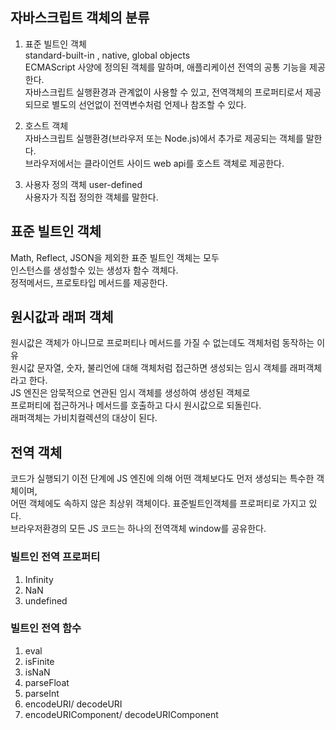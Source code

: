 ## 자바스크립트 객체의 분류

1. 표준 빌트인 객체  
    standard-built-in , native, global objects  
    ECMAScript 사양에 정의된 객체를 말하며, 애플리케이션 전역의 공통 기능을 제공한다.  
    자바스크립트 실행환경과 관계없이 사용할 수 있고, 전역객체의 프로퍼티로서 제공되므로 별도의 선언없이 전역변수처럼 언제나 참조할 수 있다.  

2. 호스트 객체  
    자바스크립트 실행환경(브라우저 또는 Node.js)에서 추가로 제공되는 객체를 말한다.  
    브라우저에서는 클라이언트 사이드 web api를 호스트 객체로 제공한다.  
  
3. 사용자 정의 객체 user-defined  
    사용자가 직접 정의한 객체를 말한다.  

## 표준 빌트인 객체

Math, Reflect, JSON을 제외한 표준 빌트인 객체는 모두   
인스턴스를 생성할수 있는 생성자 함수 객체다.   
정적메서드, 프로토타입 메서드를 제공한다.

## 원시값과 래퍼 객체

원시값은 객체가 아니므로 프로퍼티나 메서드를 가질 수 없는데도 객체처럼 동작하는 이유  
원시값 문자열, 숫자, 불리언에 대해 객체처럼 접근하면 생성되는 임시 객체를 래퍼객체라고 한다.   
JS 엔진은 암묵적으로 연관된 임시 객체를 생성하여 생성된 객체로  
프로퍼티에 접근하거나 메서드를 호출하고 다시 원시값으로 되돌린다.   
래퍼객체는 가비치컬렉션의 대상이 된다.   

## 전역 객체

코드가 실행되기 이전 단계에 JS 엔진에 의해 어떤 객체보다도 먼저 생성되는 특수한 객체이며,   
어떤 객체에도 속하지 않은 최상위 객체이다. 표준빌트인객체를 프로퍼티로 가지고 있다.   
브라우저환경의 모든 JS 코드는 하나의 전역객체 window를 공유한다.

### 빌트인 전역 프로퍼티

1. Infinity
2. NaN
3. undefined

### 빌트인 전역 함수

1. eval
2. isFinite
3. isNaN
4. parseFloat
5. parseInt
6. encodeURI/ decodeURI
7. encodeURIComponent/ decodeURIComponent

